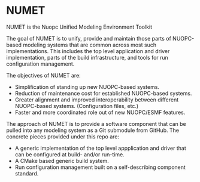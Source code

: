 # NUMET

NUMET is the Nuopc Unified Modeling Environment Toolkit

The goal of NUMET is to unify, provide and maintain those parts of NUOPC-based modeling systems that are common across most such implementations. This includes the top level application and driver implementation, parts of the build infrastructure, and tools for run configuration management.

The objectives of NUMET are:
 - Simplification of standing up new NUOPC-based systems.
 - Reduction of maintenance cost for established NUOPC-based systems.
 - Greater alignment and improved interoperability between different NUOPC-based systems. (Configuration files, etc.)
 - Faster and more coordinated role out of new NUOPC/ESMF features.

The approach of NUMET is to provide a software component that can be pulled into any modeling system as a Git submodule from GitHub. The concrete pieces provided under this repo are:
 - A generic implementation of the top level appplication and driver that can be configured at build- and/or run-time.
 - A CMake based generic build system.
 - Run configuration management built on a self-describing component standard.
